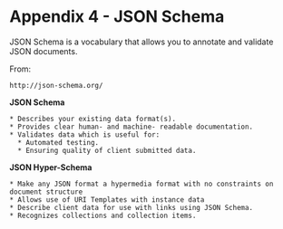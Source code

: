 # Appendix 4 - JSON Schema

JSON Schema is a vocabulary that allows you to annotate and validate JSON documents.

From:

    http://json-schema.org/


  **JSON Schema**

    * Describes your existing data format(s).
    * Provides clear human- and machine- readable documentation.
    * Validates data which is useful for:
      * Automated testing.
      * Ensuring quality of client submitted data.

  **JSON Hyper-Schema**

    * Make any JSON format a hypermedia format with no constraints on document structure
    * Allows use of URI Templates with instance data
    * Describe client data for use with links using JSON Schema.
    * Recognizes collections and collection items.